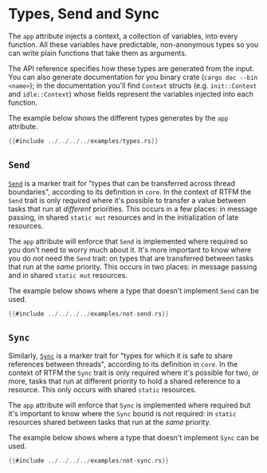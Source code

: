 # Types, Send and Sync

The `app` attribute injects a context, a collection of variables, into every
function. All these variables have predictable, non-anonymous types so you can
write plain functions that take them as arguments.

The API reference specifies how these types are generated from the input. You
can also generate documentation for you binary crate (`cargo doc --bin <name>`);
in the documentation you'll find `Context` structs (e.g. `init::Context` and
`idle::Context`) whose fields represent the variables injected into each
function.

The example below shows the different types generates by the `app` attribute.

``` rust
{{#include ../../../../examples/types.rs}}
```

## `Send`

[`Send`] is a marker trait for "types that can be transferred across thread
boundaries", according to its definition in `core`. In the context of RTFM the
`Send` trait is only required where it's possible to transfer a value between
tasks that run at *different* priorities. This occurs in a few places: in message
passing, in shared `static mut` resources and in the initialization of late
resources.

[`Send`]: https://doc.rust-lang.org/core/marker/trait.Send.html

The `app` attribute will enforce that `Send` is implemented where required so
you don't need to worry much about it. It's more important to know where you do
*not* need the `Send` trait: on types that are transferred between tasks that
run at the *same* priority. This occurs in two places: in message passing and in
shared `static mut` resources.

The example below shows where a type that doesn't implement `Send` can be used.

``` rust
{{#include ../../../../examples/not-send.rs}}
```

## `Sync`

Similarly, [`Sync`] is a marker trait for "types for which it is safe to share
references between threads", according to its definition in `core`. In the
context of RTFM the `Sync` trait is only required where it's possible for two,
or more, tasks that run at different priority to hold a shared reference to a
resource. This only occurs with shared `static` resources.

[`Sync`]: https://doc.rust-lang.org/core/marker/trait.Sync.html

The `app` attribute will enforce that `Sync` is implemented where required but
it's important to know where the `Sync` bound is not required: in `static`
resources shared between tasks that run at the *same* priority.

The example below shows where a type that doesn't implement `Sync` can be used.

``` rust
{{#include ../../../../examples/not-sync.rs}}
```

